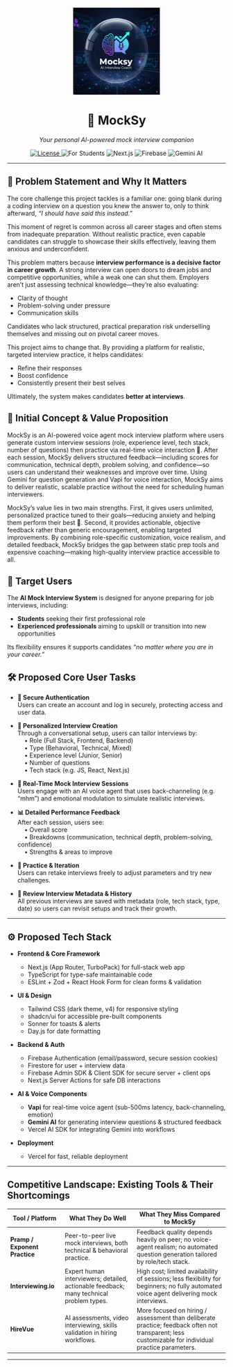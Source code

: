 <!-- Logo -->
<p align="center">
  <img src="Mocksy Logo.png" alt="Mocksy Logo" width="200"/>
</p>

<!-- Project Title -->
<h1 align="center">🚀 MockSy</h1>

<!-- Tagline -->
<p align="center"><i>Your personal AI-powered mock interview companion</i></p>


<!-- Badges -->
<p align="center">
  <a href="https://opensource.org/licenses/Apache-2.0">
    <img src="https://img.shields.io/badge/License-Apache_2.0-blue.svg" alt="License"/>
  </a>
  <img src="https://img.shields.io/badge/For-Students-pink.svg" alt="For Students"/>
  <img src="https://img.shields.io/badge/Tech-Next.js-black.svg" alt="Next.js"/>
  <img src="https://img.shields.io/badge/Backend-Firebase-yellow.svg" alt="Firebase"/>
  <img src="https://img.shields.io/badge/AI-Gemini-brightgreen.svg" alt="Gemini AI"/>
</p>

---

## 📌 Problem Statement and Why It Matters  

The core challenge this project tackles is a familiar one: going blank during a coding interview on a question you knew the answer to, only to think afterward, *“I should have said this instead.”*  

This moment of regret is common across all career stages and often stems from inadequate preparation. Without realistic practice, even capable candidates can struggle to showcase their skills effectively, leaving them anxious and underconfident.  

This problem matters because **interview performance is a decisive factor in career growth**. A strong interview can open doors to dream jobs and competitive opportunities, while a weak one can shut them. Employers aren’t just assessing technical knowledge—they’re also evaluating:  

- Clarity of thought  
- Problem-solving under pressure  
- Communication skills  

Candidates who lack structured, practical preparation risk underselling themselves and missing out on pivotal career moves.  

This project aims to change that. By providing a platform for realistic, targeted interview practice, it helps candidates:  

- Refine their responses  
- Boost confidence  
- Consistently present their best selves  

Ultimately, the system makes candidates **better at interviews**.  

## 🌱 Initial Concept & Value Proposition

MockSy is an AI-powered voice agent mock interview platform where users generate custom interview sessions (role, experience level, tech stack, number of questions) then practice via real-time voice interaction 🎤. After each session, MockSy delivers structured feedback—including scores for communication, technical depth, problem solving, and confidence—so users can understand their weaknesses and improve over time. Using Gemini for question generation and Vapi for voice interaction, MockSy aims to deliver realistic, scalable practice without the need for scheduling human interviewers.

MockSy’s value lies in two main strengths. First, it gives users unlimited, personalized practice tuned to their goals—reducing anxiety and helping them perform their best 💪. Second, it provides actionable, objective feedback rather than generic encouragement, enabling targeted improvements. By combining role-specific customization, voice realism, and detailed feedback, MockSy bridges the gap between static prep tools and expensive coaching—making high-quality interview practice accessible to all.

## 🎯 Target Users  

The **AI Mock Interview System** is designed for anyone preparing for job interviews, including:  

- **Students** seeking their first professional role  
- **Experienced professionals** aiming to upskill or transition into new opportunities  

Its flexibility ensures it supports candidates *“no matter where you are in your career.”*  

## 🛠️ Proposed Core User Tasks

- **🔐 Secure Authentication**  
  Users can create an account and log in securely, protecting access and user data.

- **🎨 Personalized Interview Creation**  
  Through a conversational setup, users can tailor interviews by:  
  &nbsp;&nbsp;&nbsp;&nbsp;• Role (Full Stack, Frontend, Backend)  
  &nbsp;&nbsp;&nbsp;&nbsp;• Type (Behavioral, Technical, Mixed)  
  &nbsp;&nbsp;&nbsp;&nbsp;• Experience level (Junior, Senior)  
  &nbsp;&nbsp;&nbsp;&nbsp;• Number of questions  
  &nbsp;&nbsp;&nbsp;&nbsp;• Tech stack (e.g. JS, React, Next.js)

- **🎤 Real-Time Mock Interview Sessions**  
  Users engage with an AI voice agent that uses back-channeling (e.g. “mhm”) and emotional modulation to simulate realistic interviews.

- **📊 Detailed Performance Feedback**  
  After each session, users see:  
  &nbsp;&nbsp;&nbsp;&nbsp;• Overall score  
  &nbsp;&nbsp;&nbsp;&nbsp;• Breakdowns (communication, technical depth, problem-solving, confidence)  
  &nbsp;&nbsp;&nbsp;&nbsp;• Strengths & areas to improve

- **🔄 Practice & Iteration**  
  Users can retake interviews freely to adjust parameters and try new challenges.

- **📂 Review Interview Metadata & History**  
  All previous interviews are saved with metadata (role, tech stack, type, date) so users can revisit setups and track their growth.

---
## ⚙️ Proposed Tech Stack

- **Frontend & Core Framework**
  - Next.js (App Router, TurboPack) for full-stack web app
  - TypeScript for type-safe maintainable code
  - ESLint + Zod + React Hook Form for clean forms & validation

- **UI & Design**
  - Tailwind CSS (dark theme, v4) for responsive styling
  - shadcn/ui for accessible pre-built components
  - Sonner for toasts & alerts
  - Day.js for date formatting

- **Backend & Auth**
  - Firebase Authentication (email/password, secure session cookies)
  - Firestore for user + interview data
  - Firebase Admin SDK & Client SDK for secure server + client ops
  - Next.js Server Actions for safe DB interactions

- **AI & Voice Components**
  - **Vapi** for real-time voice agent (sub-500ms latency, back-channeling, emotion)
  - **Gemini AI** for generating interview questions & structured feedback
  - Vercel AI SDK for integrating Gemini into workflows

- **Deployment**
  - Vercel for fast, reliable deployment

---

## Competitive Landscape: Existing Tools & Their Shortcomings

| Tool / Platform           | What They Do Well                                                                          | What They Miss Compared to  MockSy                                  |
|---------------------------|---------------------------------------------------------------------------------------------|----------------------------------------------------------------------|
| **Pramp / Exponent Practice** | Peer-to-peer live mock interviews, both technical & behavioral practice. | Feedback quality depends heavily on peer; no voice-agent realism; no automated question generation tailored by role/tech stack. |
| **Interviewing.io**         | Expert human interviewers; detailed, actionable feedback; many technical problem types. | High cost; limited availability of sessions; less flexibility for beginners; no fully automated voice agent delivering mock interviews. |
| **HireVue**                 | AI assessments, video interviewing, skills validation in hiring workflows.        | More focused on hiring / assessment than deliberate practice; feedback often not transparent; less customizable for individual practice parameters. |
---



